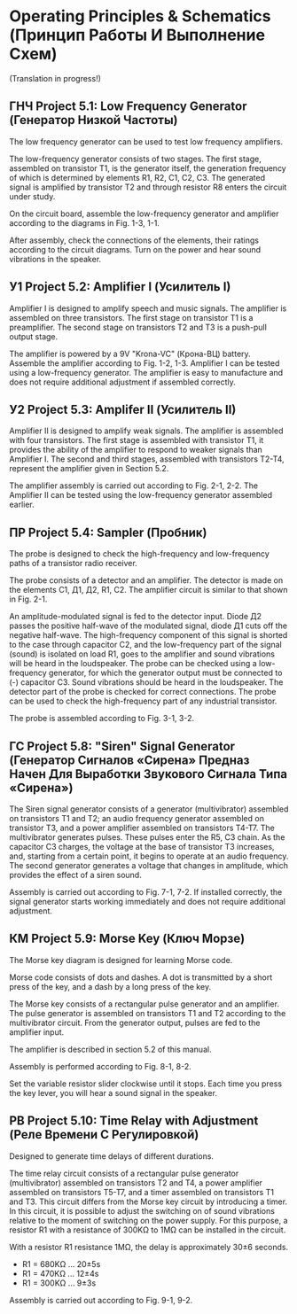 # Operating Principles & Schematics (Принцип Работы И Выполнение Схем) 
(Translation in progress!)
## ГНЧ Project 5.1: Low Frequency Generator (Генератор Низкой Частоты)
The low frequency generator can be used to test low frequency amplifiers.<br>

The low-frequency generator consists of two stages. The first stage, assembled on transistor T1, is the generator itself, the generation frequency of which is determined by elements R1, R2, C1, C2, C3. The generated signal is amplified by transistor T2 and through resistor R8 enters the circuit under study.<br>

On the circuit board, assemble the low-frequency generator and amplifier according to the diagrams in Fig. 1-3, 1-1.<br>

After assembly, check the connections of the elements, their ratings according to the circuit diagrams. Turn on the power and hear sound vibrations in the speaker.<br>

## У1 Project 5.2: Amplifier I (Усилитель I)
Amplifier I is designed to amplify speech and music signals. The amplifier is assembled on three transistors. The first stage on transistor T1 is a preamplifier. The second stage on transistors T2 and T3 is a push-pull output stage.<br>

The amplifier is powered by a 9V "Krona-VC" (Крона-ВЦ) battery. Assemble the amplifier according to Fig. 1-2, 1-3. Amplifier I can be tested using a low-frequency generator. The amplifier is easy to manufacture and does not require additional adjustment if assembled correctly.<br>

## У2 Project 5.3: Amplifer II (Усилитель II)
Amplifier II is designed to amplify weak signals. The amplifier is assembled with four transistors. The first stage is assembled with transistor T1, it provides the ability of the amplifier to respond to weaker signals than Amplifier I. The second and third stages, assembled with transistors T2-T4, represent the amplifier given in Section 5.2.<br>

The amplifier assembly is carried out according to Fig. 2-1, 2-2. The Amplifier II can be tested using the low-frequency generator assembled earlier.<br>

## ПР Project 5.4: Sampler (Пробник)
The probe is designed to check the high-frequency and low-frequency paths of a transistor radio receiver.<br>

The probe consists of a detector and an amplifier. The detector is made on the elements C1, Д1, Д2, R1, C2. The amplifier circuit is similar to that shown in Fig. 2-1.<br>

An amplitude-modulated signal is fed to the detector input. Diode Д2 passes the positive half-wave of the modulated signal, diode Д1 cuts off the negative half-wave. The high-frequency component of this signal is shorted to the case through capacitor C2, and the low-frequency part of the signal (sound) is isolated on load R1, goes to the amplifier and sound vibrations will be heard in the loudspeaker. The probe can be checked using a low-frequency generator, for which the generator output must be connected to (-) capacitor C3. Sound vibrations should be heard in the loudspeaker. The detector part of the probe is checked for correct connections. The probe can be used to check the high-frequency part of any industrial transistor.<br>

The probe is assembled according to Fig. 3-1, 3-2.<br>

## ГС Project 5.8: "Siren" Signal Generator (Генератор Сигналов «Сирена» Предназ Начен Для Выработки Звукового Сигнала Типа «Сирена»)
The Siren signal generator consists of a generator (multivibrator) assembled on transistors T1 and T2; an audio frequency generator assembled on transistor T3, and a power amplifier assembled on transistors T4-T7. The multivibrator generates pulses. These pulses enter the R5, C3 chain. As the capacitor C3 charges, the voltage at the base of transistor T3 increases, and, starting from a certain point, it begins to operate at an audio frequency. The second generator generates a voltage that changes in amplitude, which provides the effect of a siren sound.<br>

Assembly is carried out according to Fig. 7-1, 7-2. If installed correctly, the signal generator starts working immediately and does not require additional adjustment.<br>

## КМ Project 5.9: Morse Key (Ключ Морзе)
The Morse key diagram is designed for learning Morse code.<br>

Morse code consists of dots and dashes. A dot is transmitted by a short press of the key, and a dash by a long press of the key.<br>

The Morse key consists of a rectangular pulse generator and an amplifier. The pulse generator is assembled on transistors T1 and T2 according to the multivibrator circuit. From the generator output, pulses are fed to the amplifier input. <br>

The amplifier is described in section 5.2 of this manual.<br>

Assembly is performed according to Fig. 8-1, 8-2.<br>

Set the variable resistor slider clockwise until it stops. Each time you press the key lever, you will hear a sound signal in the speaker.<br>

## РВ Project 5.10: Time Relay with Adjustment (Реле Времени С Регулировкой)
Designed to generate time delays of different durations.<br>

The time relay circuit consists of a rectangular pulse generator (multivibrator) assembled on transistors T2 and T4, a power amplifier assembled on transistors T5-T7, and a timer assembled on transistors T1 and T3. This circuit differs from the Morse key circuit by introducing a timer. In this circuit, it is possible to adjust the switching on of sound vibrations relative to the moment of switching on the power supply. For this purpose, a resistor R1 with a resistance of 300KΩ to 1MΩ can be installed in the circuit.<br>

With a resistor R1 resistance 1MΩ, the delay is approximately 30±6 seconds.
- R1 = 680KΩ ... 20±5s
- R1 = 470KΩ ... 12±4s
- R1 = 300KΩ ... 9±3s

Assembly is carried out according to Fig. 9-1, 9-2.<br>
